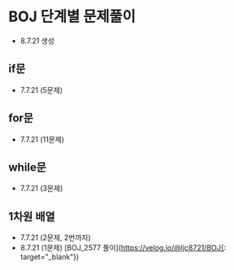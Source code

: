 # BOJ 단계별 문제풀이
* 8.7.21 생성

## if문
* 7.7.21 (5문제)

## for문
* 7.7.21 (11문제)

## while문
* 7.7.21 (3문제)

## 1차원 배열
* 7.7.21 (2문제, 2번까지)
* 8.7.21 (1문제)
[BOJ_2577 풀이](https://velog.io/@ljc8721/BOJ{: target="_blank"})
